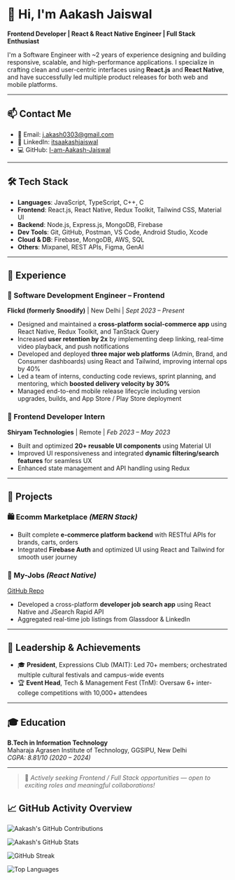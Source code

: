 # 👋 Hi, I'm Aakash Jaiswal

**Frontend Developer | React & React Native Engineer | Full Stack Enthusiast**

I'm a Software Engineer with ~2 years of experience designing and building responsive, scalable, and high-performance applications. I specialize in crafting clean and user-centric interfaces using **React.js** and **React Native**, and have successfully led multiple product releases for both web and mobile platforms.

---

## 📫 Contact Me

- 📧 Email: [j.akash0303@gmail.com](mailto:j.akash0303@gmail.com)  
- 🔗 LinkedIn: [itsaakashjaiswal](https://www.linkedin.com/in/itsaakashjaiswal/)  
- 💻 GitHub: [I-am-Aakash-Jaiswal](https://github.com/I-am-Aakash-Jaiswal)

---

## 🛠️ Tech Stack

- **Languages**: JavaScript, TypeScript, C++, C  
- **Frontend**: React.js, React Native, Redux Toolkit, Tailwind CSS, Material UI  
- **Backend**: Node.js, Express.js, MongoDB, Firebase  
- **Dev Tools**: Git, GitHub, Postman, VS Code, Android Studio, Xcode  
- **Cloud & DB**: Firebase, MongoDB, AWS, SQL  
- **Others**: Mixpanel, REST APIs, Figma, GenAI

---

## 💼 Experience

### 🔹 Software Development Engineer – Frontend  
**Flickd (formerly Snoodify)** | New Delhi | *Sept 2023 – Present*  
- Designed and maintained a **cross-platform social-commerce app** using React Native, Redux Toolkit, and TanStack Query  
- Increased **user retention by 2x** by implementing deep linking, real-time video playback, and push notifications  
- Developed and deployed **three major web platforms** (Admin, Brand, and Consumer dashboards) using React and Tailwind, improving internal ops by 40%  
- Led a team of interns, conducting code reviews, sprint planning, and mentoring, which **boosted delivery velocity by 30%**  
- Managed end-to-end mobile release lifecycle including version upgrades, builds, and App Store / Play Store deployment  

### 🔹 Frontend Developer Intern  
**Shiryam Technologies** | Remote | *Feb 2023 – May 2023*  
- Built and optimized **20+ reusable UI components** using Material UI  
- Improved UI responsiveness and integrated **dynamic filtering/search features** for seamless UX  
- Enhanced state management and API handling using Redux

---

## 🚀 Projects

### 🛍️ Ecomm Marketplace *(MERN Stack)*  
- Built complete **e-commerce platform backend** with RESTful APIs for brands, carts, orders  
- Integrated **Firebase Auth** and optimized UI using React and Tailwind for smooth user journey  

### 🔎 My-Jobs *(React Native)*  
[GitHub Repo](https://github.com/I-am-Aakash-Jaiswal/MyJobs-React_Native)  
- Developed a cross-platform **developer job search app** using React Native and JSearch Rapid API  
- Aggregated real-time job listings from Glassdoor & LinkedIn

---

## 🏅 Leadership & Achievements

- 🎓 **President**, Expressions Club (MAIT): Led 70+ members; orchestrated multiple cultural festivals and campus-wide events  
- 🏆 **Event Head**, Tech & Management Fest (TnM): Oversaw 6+ inter-college competitions with 10,000+ attendees

---

## 🎓 Education

**B.Tech in Information Technology**  
Maharaja Agrasen Institute of Technology, GGSIPU, New Delhi  
*CGPA: 8.81/10 (2020 – 2024)*

---

> 💼 *Actively seeking Frontend / Full Stack opportunities — open to exciting roles and meaningful collaborations!*

## 📈 GitHub Activity Overview

<!-- GitHub Contributions Graph -->
![Aakash's GitHub Contributions](https://ghchart.rshah.org/0f9d58/I-am-Aakash-Jaiswal)

<!-- GitHub Stats Card -->
![Aakash's GitHub Stats](https://github-readme-stats.vercel.app/api?username=I-am-Aakash-Jaiswal&show_icons=true&theme=react&count_private=true&include_all_commits=true)

<!-- Streak Stats -->
![GitHub Streak](https://streak-stats.demolab.com?user=I-am-Aakash-Jaiswal&theme=react&hide_border=true)

<!-- Top Languages -->
![Top Languages](https://github-readme-stats.vercel.app/api/top-langs/?username=I-am-Aakash-Jaiswal&layout=compact&theme=react)


